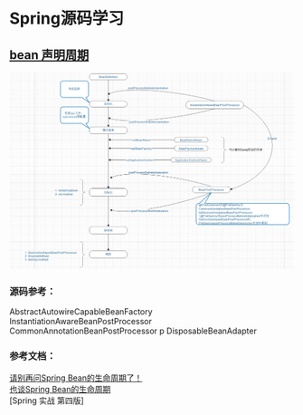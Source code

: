 # Spring源码学习
## [bean 声明周期](bean-life/src/main/java/com/rabbin/beanlife)
![](bean-life//doc/bean生命周期.png)

### 源码参考：  
AbstractAutowireCapableBeanFactory  
InstantiationAwareBeanPostProcessor  
CommonAnnotationBeanPostProcessor  p
DisposableBeanAdapter  
### 参考文档：  
[请别再问Spring Bean的生命周期了！](https://www.jianshu.com/p/1dec08d290c1)  
[ 也谈Spring Bean的生命周期 ](https://www.iteye.com/blog/sexycoding-1046775)  
[Spring 实战 第四版]